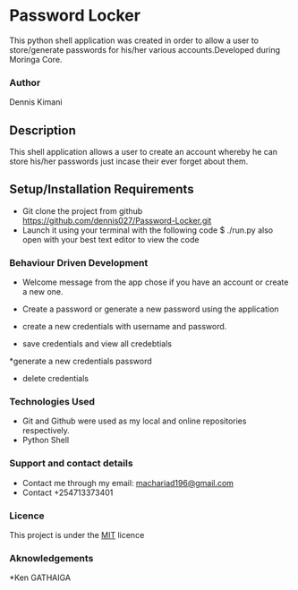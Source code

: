 # Password Locker

This python shell application was created in order to allow a user to store/generate passwords for his/her various accounts.Developed during Moringa Core.

### Author 

Dennis Kimani

## Description
This shell application allows a user to create an account whereby he can store his/her passwords just incase their ever forget about them.

## Setup/Installation Requirements
* Git clone the project from github https://github.com/dennis027/Password-Locker.git
* Launch it using your terminal with the following code $ ./run.py also open with your best text editor to view the code 

### Behaviour Driven Development
* Welcome message from the app chose if you have an account or create a new one.

* Create a password or generate a new password using the application

* create a new credentials with username and password.

* save credentials and view all credebtials

*generate a new credentials password

* delete credentials

### Technologies Used
* Git and Github were used as my local and online repositories respectively.
* Python Shell


### Support and contact details
* Contact me through my email: machariad196@gmail.com
* Contact +254713373401

### Licence
This project is under the  [MIT](LICENSE) licence

### Aknowledgements
*Ken GATHAIGA


